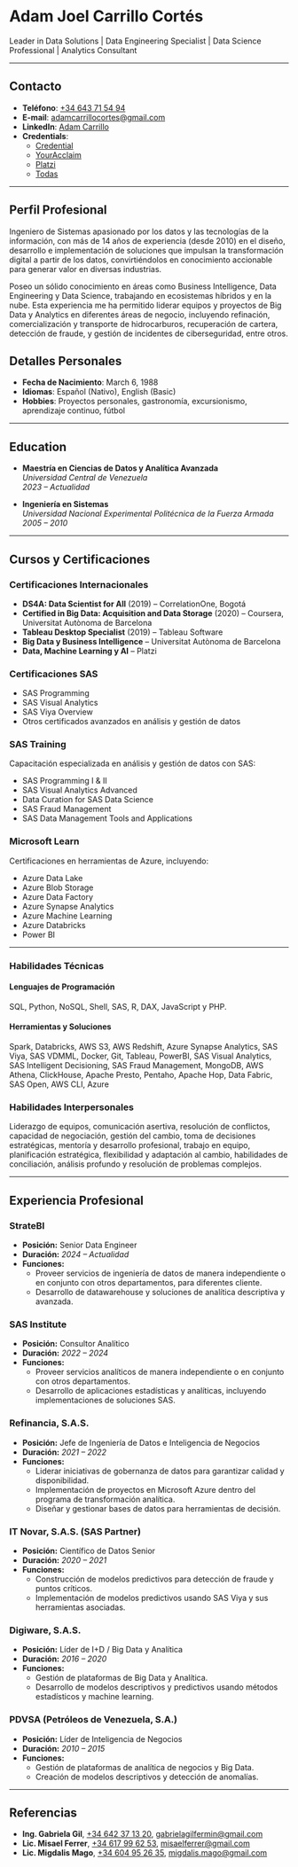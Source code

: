 # Adam Joel Carrillo Cortés

Leader in Data Solutions \| Data Engineering Specialist \| Data Science Professional \| Analytics Consultant

---

## Contacto

- **Teléfono**: [+34 643 71 54 94](tel:+34643715494)
- **E-mail**: [adamcarrillocortes@gmail.com](mailto:adamcarrillocortes@gmail.com)
- **LinkedIn**: [Adam Carrillo](https://www.linkedin.com/in/adamsistron)
- **Credentials**: 
  * [Credential](https://www.credential.net/723a4314-f805-4cc5-b8b0-77b4825f553b)
  * [YourAcclaim](https://www.youracclaim.com/users/adamjoel.carrillo/badges)
  * [Platzi](https://platzi.com/@adamsistron/)
  * [Todas](https://www.linkedin.com/in/adamsistron/details/certifications/)

---

## Perfil Profesional

Ingeniero de Sistemas apasionado por los datos y las tecnologías de la información, con más de 14 años de experiencia (desde 2010) en el diseño, desarrollo e implementación de soluciones que impulsan la transformación digital a partir de los datos, convirtiéndolos en conocimiento accionable para generar valor en diversas industrias.

Poseo un sólido conocimiento en áreas como Business Intelligence, Data Engineering y Data Science, trabajando en ecosistemas híbridos y en la nube. Esta experiencia me ha permitido liderar equipos y proyectos de Big Data y Analytics en diferentes áreas de negocio, incluyendo refinación, comercialización y transporte de hidrocarburos, recuperación de cartera, detección de fraude, y gestión de incidentes de ciberseguridad, entre otros.

## Detalles Personales

- **Fecha de Nacimiento**: March 6, 1988
- **Idiomas**: Español (Nativo), English (Basic)
- **Hobbies**: Proyectos personales, gastronomía, excursionismo, aprendizaje continuo, fútbol

---

## Education
- **Maestría en Ciencias de Datos y Analítica Avanzada**  
  *Universidad Central de Venezuela*  
  _2023 – Actualidad_

- **Ingeniería en Sistemas**  
  *Universidad Nacional Experimental Politécnica de la Fuerza Armada*  
  _2005 – 2010_
---

## Cursos y Certificaciones

### **Certificaciones Internacionales**  
- **DS4A: Data Scientist for All** (2019) – CorrelationOne, Bogotá  
- **Certified in Big Data: Acquisition and Data Storage** (2020) – Coursera, Universitat Autònoma de Barcelona  
- **Tableau Desktop Specialist** (2019) – Tableau Software  
- **Big Data y Business Intelligence** – Universitat Autònoma de Barcelona  
- **Data, Machine Learning y AI** – Platzi

### **Certificaciones SAS**  
- SAS Programming  
- SAS Visual Analytics  
- SAS Viya Overview  
- Otros certificados avanzados en análisis y gestión de datos  

### **SAS Training** 
Capacitación especializada en análisis y gestión de datos con SAS:  
- SAS Programming I & II  
- SAS Visual Analytics Advanced  
- Data Curation for SAS Data Science  
- SAS Fraud Management  
- SAS Data Management Tools and Applications  

### **Microsoft Learn** 
Certificaciones en herramientas de Azure, incluyendo:  
- Azure Data Lake  
- Azure Blob Storage  
- Azure Data Factory  
- Azure Synapse Analytics  
- Azure Machine Learning  
- Azure Databricks  
- Power BI

---

### Habilidades Técnicas

#### Lenguajes de Programación
SQL, Python, NoSQL, Shell, SAS, R, DAX, JavaScript y PHP.

#### Herramientas y Soluciones
Spark, Databricks, AWS S3, AWS Redshift, Azure Synapse Analytics, SAS Viya, SAS VDMML, Docker, Git, Tableau, PowerBI, SAS Visual Analytics, SAS Intelligent Decisioning, SAS Fraud Management, MongoDB, AWS Athena, ClickHouse, Apache Presto, Pentaho, Apache Hop, Data Fabric, SAS Open, AWS CLI, Azure

### Habilidades Interpersonales
Liderazgo de equipos, comunicación asertiva, resolución de conflictos, capacidad de negociación, gestión del cambio, toma de decisiones estratégicas, mentoría y desarrollo profesional, trabajo en equipo, planificación estratégica, flexibilidad y adaptación al cambio, habilidades de conciliación, análisis profundo y resolución de problemas complejos.

---

## Experiencia Profesional

### **StrateBI**  
* **Posición:** Senior Data Engineer
* **Duración:** _2024 – Actualidad_
* **Funciones:**
  * Proveer servicios de ingeniería de datos de manera independiente o en conjunto con otros departamentos, para diferentes cliente.
  * Desarrollo de datawarehouse y soluciones de analítica descriptiva y avanzada.

### **SAS Institute**  
* **Posición:** Consultor Analítico  
* **Duración:** _2022 – 2024_
* **Funciones:**
  * Proveer servicios analíticos de manera independiente o en conjunto con otros departamentos.
  * Desarrollo de aplicaciones estadísticas y analíticas, incluyendo implementaciones de soluciones SAS.

### **Refinancia, S.A.S.**  
* **Posición:** Jefe de Ingeniería de Datos e Inteligencia de Negocios  
* **Duración:** _2021 – 2022_
* **Funciones:**
  * Liderar iniciativas de gobernanza de datos para garantizar calidad y disponibilidad.
  * Implementación de proyectos en Microsoft Azure dentro del programa de transformación analítica.
  * Diseñar y gestionar bases de datos para herramientas de decisión.

### **IT Novar, S.A.S. (SAS Partner)**  
* **Posición:** Científico de Datos Senior  
* **Duración:** _2020 – 2021_
* **Funciones:**
  * Construcción de modelos predictivos para detección de fraude y puntos críticos.
  * Implementación de modelos predictivos usando SAS Viya y sus herramientas asociadas.

### **Digiware, S.A.S.**  
* **Posición:** Líder de I+D / Big Data y Analítica  
* **Duración:** _2016 – 2020_
* **Funciones:**
  * Gestión de plataformas de Big Data y Analítica.
  * Desarrollo de modelos descriptivos y predictivos usando métodos estadísticos y machine learning.

### **PDVSA (Petróleos de Venezuela, S.A.)**  
* **Posición:** Líder de Inteligencia de Negocios  
* **Duración:** _2010 – 2015_
* **Funciones:**
  * Gestión de plataformas de analítica de negocios y Big Data.
  * Creación de modelos descriptivos y detección de anomalías.
 
---
## Referencias

- **Ing. Gabriela Gil**, [+34 642 37 13 20](tel:+34642371320), [gabrielagilfermin@gmail.com](mailto:gabrielagilfermin@gmail.com)
- **Lic. Misael Ferrer**, [+34 617 99 62 53](tel:+34617996253), [misaelferrer@gmail.com](mailto:misaelferrer@gmail.com)
- **Lic. Migdalis Mago**, [+34 604 95 26 35](tel:+34604952635), [migdalis.mago@gmail.com](mailto:migdalis.mago@gmail.com)
